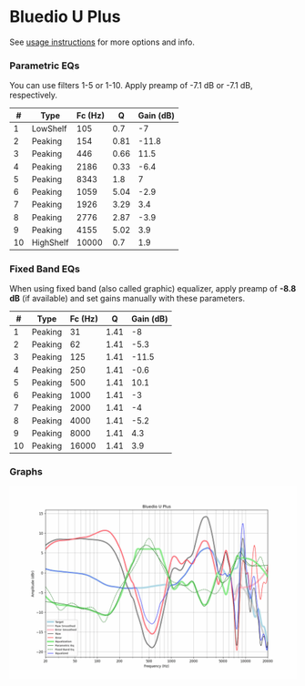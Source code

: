 # Bluedio U Plus
See [usage instructions](https://github.com/jaakkopasanen/AutoEq#usage) for more options and info.

### Parametric EQs
You can use filters 1-5 or 1-10. Apply preamp of -7.1 dB or -7.1 dB, respectively.

|   # | Type      |   Fc (Hz) |    Q |   Gain (dB) |
|-----|-----------|-----------|------|-------------|
|   1 | LowShelf  |       105 | 0.7  |        -7   |
|   2 | Peaking   |       154 | 0.81 |       -11.8 |
|   3 | Peaking   |       446 | 0.66 |        11.5 |
|   4 | Peaking   |      2186 | 0.33 |        -6.4 |
|   5 | Peaking   |      8343 | 1.8  |         7   |
|   6 | Peaking   |      1059 | 5.04 |        -2.9 |
|   7 | Peaking   |      1926 | 3.29 |         3.4 |
|   8 | Peaking   |      2776 | 2.87 |        -3.9 |
|   9 | Peaking   |      4155 | 5.02 |         3.9 |
|  10 | HighShelf |     10000 | 0.7  |         1.9 |

### Fixed Band EQs
When using fixed band (also called graphic) equalizer, apply preamp of **-8.8 dB** (if available) and set gains manually with these parameters.

|   # | Type    |   Fc (Hz) |    Q |   Gain (dB) |
|-----|---------|-----------|------|-------------|
|   1 | Peaking |        31 | 1.41 |        -8   |
|   2 | Peaking |        62 | 1.41 |        -5.3 |
|   3 | Peaking |       125 | 1.41 |       -11.5 |
|   4 | Peaking |       250 | 1.41 |        -0.6 |
|   5 | Peaking |       500 | 1.41 |        10.1 |
|   6 | Peaking |      1000 | 1.41 |        -3   |
|   7 | Peaking |      2000 | 1.41 |        -4   |
|   8 | Peaking |      4000 | 1.41 |        -5.2 |
|   9 | Peaking |      8000 | 1.41 |         4.3 |
|  10 | Peaking |     16000 | 1.41 |         3.9 |

### Graphs
![](./Bluedio%20U%20Plus.png)
